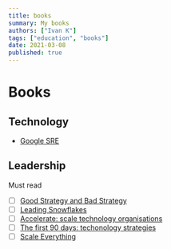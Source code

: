 ```yaml
---
title: books
summary: My books
authors: ["Ivan K"]
tags: ["education", "books"]
date: 2021-03-08
published: true
---
```


# Books

## Technology

- [Google SRE](https://landing.google.com/sre/sre-book/toc/)

## Leadership

Must read

- [ ] [Good Strategy and Bad Strategy][good-bad-strategy]
- [ ] [Leading Snowflakes](http://leadingsnowflakes.com/)
- [ ] [Accelerate: scale technology organisations][accelerate]
- [ ] [The first 90 days: techonology strategies][accelerate]
- [ ] [Scale Everything](https://github.com/binhnguyennus/awesome-scalability)

<!-- resources -->
[good-bad-strategy]: https://www.goodreads.com/book/show/11721966-good-strategy-bad-strategy
[accelerate]: https://www.amazon.com/Accelerate-Software-Performing-Technology-Organizations-ebook/dp/B07B9F83WM/ref=sr_1_1?s=books&ie=UTF8&qid=1532354658&sr=1-1&keywords=accelerate+devops
[tech-strategies]: https://www.amazon.com/First-Days-Updated-Expanded-Strategies-ebook/dp/B00B6U63ZE/ref=sr_1_1?s=digital-text&ie=UTF8&qid=1532438854&sr=1-1&keywords=the+first+90+days

<!-- https://ebookcentral.proquest.com/lib/open/detail.action?pq-origsite=primo&docID=1743239 -->
<!-- https://www.ebooks.com/en-gb/book/725888/good-strategy-bad-strategy/richard-rumelt/ -->
